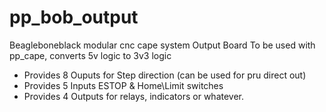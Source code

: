 # pp_bob_output
 Beagleboneblack modular cnc cape system Output Board
To be used with pp_cape, converts 5v logic to 3v3 logic
  * Provides 8 Ouputs for Step direction (can be used for pru direct out)
  * Provides 5 Inputs ESTOP & Home\Limit switches
  * Provides 4 Outputs for relays, indicators or whatever.

